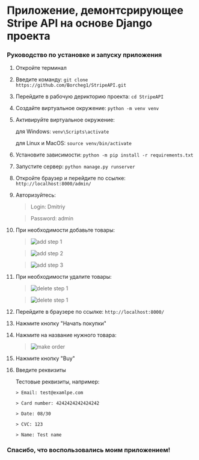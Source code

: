 # Приложение, демонтсрирующее Stripe API на основе Django проекта
### **Руководство по установке и запуску приложения**

1. Откройте терминал

2. Введите команду:
`git clone https://github.com/Borcheg1/StripeAPI.git`

3. Перейдите в рабочую дерикторию проекта:
`cd StripeAPI`

4. Создайте виртуальное окружение:
`python -m venv venv`

5. Активируйте виртуальное окружение:

    для Windows:
`venv\Scripts\activate`

    для Linux и MacOS:
`source venv/bin/activate`

6. Установите зависимости:
`python -m pip install -r requirements.txt`

7. Запустите сервер:
`python manage.py runserver`

8. Откройте браузер и перейдите по ссылке:
`http://localhost:8000/admin/`

9. Авторизуйтесь:

    >Login: Dmitriy
    
    >Password: admin

10. При необходимости добавьте товары:

    >![add step 1](https://i.ibb.co/SBBMRWt/Capture.jpg)

    >![add step 2](https://i.ibb.co/CMZtmNK/Capture1.jpg)

    >![add step 3](https://i.ibb.co/2vX3dhR/Capture2.jpg)

11. При необходимости удалите товары:

    >![delete step 1](https://i.ibb.co/GQXgzsZ/Capture3.jpg)
    
    >![delete step 1](https://i.ibb.co/WFRKdbY/Capture4.jpg)

12. Перейдите в браузере по ссылке:
`http://localhost:8000/`

13. Нажмите кнопку "Начать покупки"

14. Нажмите на название нужного товара:
    >![make order](https://i.ibb.co/PY061qz/Capture5.jpg)
    
15. Нажмите кнопку "Buy"

16. Введите реквизиты

    Тестовые реквизиты, например:
    
        > Email: test@examlpe.com
        
        > Card number: 4242424242424242
        
        > Date: 08/30
        
        > CVC: 123
        
        > Name: Test name

### Спасибо, что воспользовались моим приложением!
